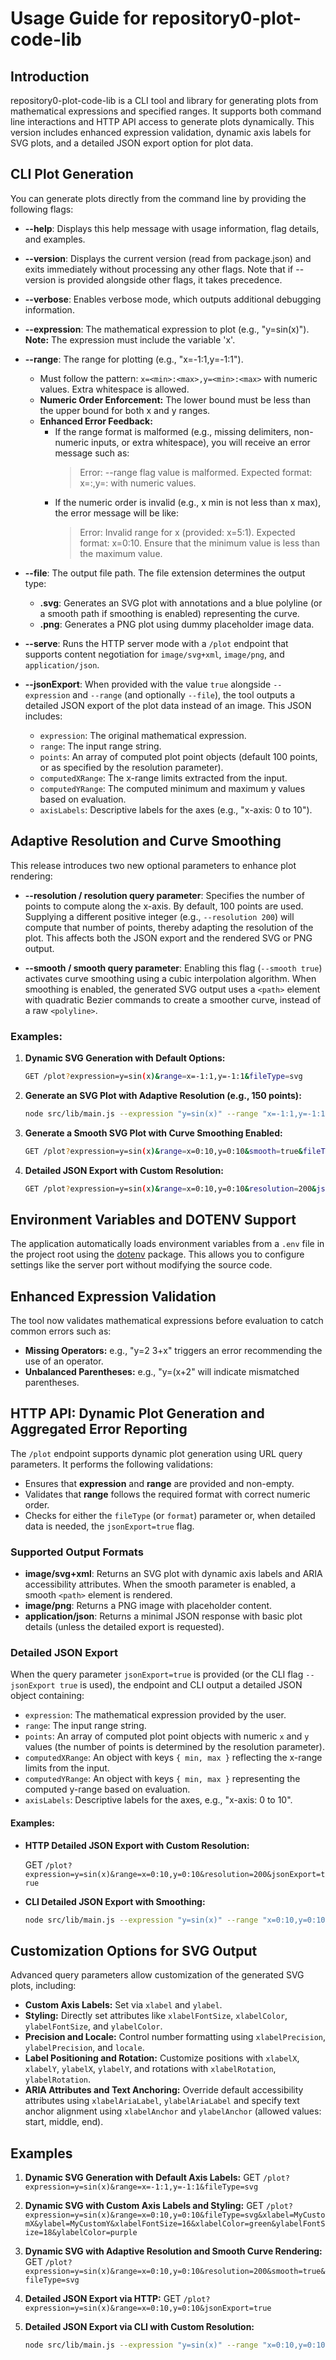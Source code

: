 # Usage Guide for repository0-plot-code-lib

## Introduction

repository0-plot-code-lib is a CLI tool and library for generating plots from mathematical expressions and specified ranges. It supports both command line interactions and HTTP API access to generate plots dynamically. This version includes enhanced expression validation, dynamic axis labels for SVG plots, and a detailed JSON export option for plot data.

## CLI Plot Generation

You can generate plots directly from the command line by providing the following flags:

- **--help**: Displays this help message with usage information, flag details, and examples.
- **--version**: Displays the current version (read from package.json) and exits immediately without processing any other flags. Note that if --version is provided alongside other flags, it takes precedence.
- **--verbose**: Enables verbose mode, which outputs additional debugging information.
- **--expression**: The mathematical expression to plot (e.g., "y=sin(x)"). **Note:** The expression must include the variable 'x'.
- **--range**: The range for plotting (e.g., "x=-1:1,y=-1:1"). 
  - Must follow the pattern: `x=<min>:<max>,y=<min>:<max>` with numeric values. Extra whitespace is allowed.
  - **Numeric Order Enforcement:** The lower bound must be less than the upper bound for both x and y ranges.
  - **Enhanced Error Feedback:** 
    - If the range format is malformed (e.g., missing delimiters, non-numeric inputs, or extra whitespace), you will receive an error message such as:
      > Error: --range flag value is malformed. Expected format: x=<min>:<max>,y=<min>:<max> with numeric values.
    - If the numeric order is invalid (e.g., x min is not less than x max), the error message will be like:
      > Error: Invalid range for x (provided: x=5:1). Expected format: x=0:10. Ensure that the minimum value is less than the maximum value.

- **--file**: The output file path. The file extension determines the output type:
  - **.svg**: Generates an SVG plot with annotations and a blue polyline (or a smooth path if smoothing is enabled) representing the curve.
  - **.png**: Generates a PNG plot using dummy placeholder image data.
- **--serve**: Runs the HTTP server mode with a `/plot` endpoint that supports content negotiation for `image/svg+xml`, `image/png`, and `application/json`.
- **--jsonExport**: When provided with the value `true` alongside `--expression` and `--range` (and optionally `--file`), the tool outputs a detailed JSON export of the plot data instead of an image. This JSON includes:
  - `expression`: The original mathematical expression.
  - `range`: The input range string.
  - `points`: An array of computed plot point objects (default 100 points, or as specified by the resolution parameter).
  - `computedXRange`: The x-range limits extracted from the input.
  - `computedYRange`: The computed minimum and maximum y values based on evaluation.
  - `axisLabels`: Descriptive labels for the axes (e.g., "x-axis: 0 to 10").

## Adaptive Resolution and Curve Smoothing

This release introduces two new optional parameters to enhance plot rendering:

- **--resolution / resolution query parameter**: Specifies the number of points to compute along the x-axis. By default, 100 points are used. Supplying a different positive integer (e.g., `--resolution 200`) will compute that number of points, thereby adapting the resolution of the plot. This affects both the JSON export and the rendered SVG or PNG output.

- **--smooth / smooth query parameter**: Enabling this flag (`--smooth true`) activates curve smoothing using a cubic interpolation algorithm. When smoothing is enabled, the generated SVG output uses a `<path>` element with quadratic Bezier commands to create a smoother curve, instead of a raw `<polyline>`.

### Examples:

1. **Dynamic SVG Generation with Default Options:**
   ```sh
   GET /plot?expression=y=sin(x)&range=x=-1:1,y=-1:1&fileType=svg
   ```

2. **Generate an SVG Plot with Adaptive Resolution (e.g., 150 points):**
   ```sh
   node src/lib/main.js --expression "y=sin(x)" --range "x=-1:1,y=-1:1" --file output.svg --resolution 150
   ```

3. **Generate a Smooth SVG Plot with Curve Smoothing Enabled:**
   ```sh
   GET /plot?expression=y=sin(x)&range=x=0:10,y=0:10&smooth=true&fileType=svg
   ```

4. **Detailed JSON Export with Custom Resolution:**
   ```sh
   GET /plot?expression=y=sin(x)&range=x=0:10,y=0:10&resolution=200&jsonExport=true
   ```

## Environment Variables and DOTENV Support

The application automatically loads environment variables from a `.env` file in the project root using the [dotenv](https://www.npmjs.com/package/dotenv) package. This allows you to configure settings like the server port without modifying the source code.

## Enhanced Expression Validation

The tool now validates mathematical expressions before evaluation to catch common errors such as:

- **Missing Operators:** e.g., "y=2 3+x" triggers an error recommending the use of an operator.
- **Unbalanced Parentheses:** e.g., "y=(x+2" will indicate mismatched parentheses.

## HTTP API: Dynamic Plot Generation and Aggregated Error Reporting

The `/plot` endpoint supports dynamic plot generation using URL query parameters. It performs the following validations:

- Ensures that **expression** and **range** are provided and non-empty.
- Validates that **range** follows the required format with correct numeric order.
- Checks for either the `fileType` (or `format`) parameter or, when detailed data is needed, the `jsonExport=true` flag.

### Supported Output Formats

- **image/svg+xml**: Returns an SVG plot with dynamic axis labels and ARIA accessibility attributes. When the smooth parameter is enabled, a smooth `<path>` element is rendered.
- **image/png**: Returns a PNG image with placeholder content.
- **application/json**: Returns a minimal JSON response with basic plot details (unless the detailed export is requested).

### Detailed JSON Export

When the query parameter `jsonExport=true` is provided (or the CLI flag `--jsonExport true` is used), the endpoint and CLI output a detailed JSON object containing:

- `expression`: The mathematical expression provided by the user.
- `range`: The input range string.
- `points`: An array of computed plot point objects with numeric `x` and `y` values (the number of points is determined by the resolution parameter).
- `computedXRange`: An object with keys `{ min, max }` reflecting the x-range limits from the input.
- `computedYRange`: An object with keys `{ min, max }` representing the computed y-range based on evaluation.
- `axisLabels`: Descriptive labels for the axes, e.g., "x-axis: 0 to 10".

#### Examples:

- **HTTP Detailed JSON Export with Custom Resolution:**

  GET `/plot?expression=y=sin(x)&range=x=0:10,y=0:10&resolution=200&jsonExport=true`

- **CLI Detailed JSON Export with Smoothing:**

  ```sh
  node src/lib/main.js --expression "y=sin(x)" --range "x=0:10,y=0:10" --file output.json --resolution 200 --smooth true --jsonExport true
  ```

## Customization Options for SVG Output

Advanced query parameters allow customization of the generated SVG plots, including:

- **Custom Axis Labels:** Set via `xlabel` and `ylabel`.
- **Styling:** Directly set attributes like `xlabelFontSize`, `xlabelColor`, `ylabelFontSize`, and `ylabelColor`.
- **Precision and Locale:** Control number formatting using `xlabelPrecision`, `ylabelPrecision`, and `locale`.
- **Label Positioning and Rotation:** Customize positions with `xlabelX`, `xlabelY`, `ylabelX`, `ylabelY`, and rotations with `xlabelRotation`, `ylabelRotation`.
- **ARIA Attributes and Text Anchoring:** Override default accessibility attributes using `xlabelAriaLabel`, `ylabelAriaLabel` and specify text anchor alignment using `xlabelAnchor` and `ylabelAnchor` (allowed values: start, middle, end).

## Examples

1. **Dynamic SVG Generation with Default Axis Labels:**
   GET `/plot?expression=y=sin(x)&range=x=-1:1,y=-1:1&fileType=svg`

2. **Dynamic SVG with Custom Axis Labels and Styling:**
   GET `/plot?expression=y=sin(x)&range=x=0:10,y=0:10&fileType=svg&xlabel=MyCustomX&ylabel=MyCustomY&xlabelFontSize=16&xlabelColor=green&ylabelFontSize=18&ylabelColor=purple`

3. **Dynamic SVG with Adaptive Resolution and Smooth Curve Rendering:**
   GET `/plot?expression=y=sin(x)&range=x=0:10,y=0:10&resolution=200&smooth=true&fileType=svg`

4. **Detailed JSON Export via HTTP:**
   GET `/plot?expression=y=sin(x)&range=x=0:10,y=0:10&jsonExport=true`

5. **Detailed JSON Export via CLI with Custom Resolution:**
   ```sh
   node src/lib/main.js --expression "y=sin(x)" --range "x=0:10,y=0:10" --file output.json --resolution 200 --jsonExport true
   ```